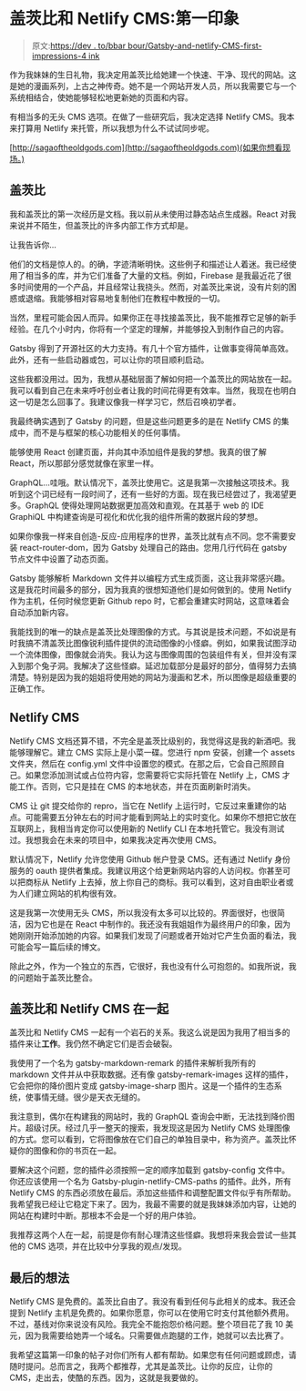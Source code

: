 # 盖茨比和 Netlify CMS:第一印象

> 原文:[https://dev . to/bbar bour/Gatsby-and-netlify-CMS-first-impressions-4 ink](https://dev.to/bbarbour/gatsby-and-netlify-cms-first-impressions-4ink)

作为我妹妹的生日礼物，我决定用盖茨比给她建一个快速、干净、现代的网站。这是她的漫画系列，上古之神传奇。她不是一个网站开发人员，所以我需要它与一个系统相结合，使她能够轻松地更新她的页面和内容。

有相当多的无头 CMS 选项。在做了一些研究后，我决定选择 Netlify CMS。我本来打算用 Netlify 来托管，所以我想为什么不试试同步呢。

[http://sagaoftheoldgods.com](http://sagaoftheoldgods.com)(如果你想看现场。)

## [](#gatsby)盖茨比

我和盖茨比的第一次经历是文档。我以前从未使用过静态站点生成器。React 对我来说并不陌生，但盖茨比的许多内部工作方式却是。

让我告诉你...

他们的文档是惊人的。的确，字迹清晰明快。这些例子和描述让人着迷。我已经使用了相当多的库，并为它们准备了大量的文档。例如，Firebase 是我最近花了很多时间使用的一个产品，并且经常让我挠头。然而，对盖茨比来说，没有片刻的困惑或退缩。我能够相对容易地复制他们在教程中教授的一切。

当然，里程可能会因人而异。如果你正在寻找接盖茨比，我不能推荐它足够的新手经验。在几个小时内，你将有一个坚定的理解，并能够投入到制作自己的内容。

Gatsby 得到了开源社区的大力支持。有几十个官方插件，让做事变得简单高效。此外，还有一些启动器或包，可以让你的项目顺利启动。

这些我都没用过。因为，我想从基础层面了解如何把一个盖茨比的网站放在一起。我可以看到自己在未来呼吁创业者让我的时间花得更有效率。当然，我现在也明白这一切是怎么回事了。我建议像我一样学习它，然后召唤初学者。

我最终确实遇到了 Gatsby 的问题，但是这些问题更多的是在 Netlify CMS 的集成中，而不是与框架的核心功能相关的任何事情。

能够使用 React 创建页面，并向其中添加组件是我的梦想。我真的很了解 React，所以那部分感觉就像在家里一样。

GraphQL...哇哦。默认情况下，盖茨比使用它。这是我第一次接触这项技术。我听到这个词已经有一段时间了，还有一些好的方面。现在我已经尝过了，我渴望更多。GraphQL 使得处理网站数据更加高效和直观。在其基于 web 的 IDE GraphiQL 中构建查询是可视化和优化我的组件所需的数据片段的梦想。

如果你像我一样来自创造-反应-应用程序的世界，盖茨比就有点不同。您不需要安装 react-router-dom，因为 Gatsby 处理自己的路由。您用几行代码在 gatsby 节点文件中设置了动态页面。

Gatsby 能够解析 Markdown 文件并以编程方式生成页面，这让我非常感兴趣。这是我花时间最多的部分，因为我真的很想知道他们是如何做到的。使用 Netlify 作为主机，任何时候您更新 Github repo 时，它都会重建实时网站，这意味着会自动添加新内容。

我能找到的唯一的缺点是盖茨比处理图像的方式。与其说是技术问题，不如说是有时我搞不清盖茨比图像锐利插件提供的流动图像的小怪癖。例如，如果我试图浮动一个流体图像，图像就会消失。我认为这与图像周围的包装组件有关，但并没有深入到那个兔子洞。我解决了这些怪癖。延迟加载部分是最好的部分，值得努力去搞清楚。特别是因为我的姐姐将使用她的网站为漫画和艺术，所以图像是超级重要的正确工作。

## [](#netlify-cms)Netlify CMS

Netlify CMS 文档还算不错，不完全是盖茨比级别的，我觉得这是我的新酒吧。我能够理解它。建立 CMS 实际上是小菜一碟。您进行 npm 安装，创建一个 assets 文件夹，然后在 config.yml 文件中设置您的模式。在那之后，它会自己照顾自己。如果您添加测试或占位符内容，您需要将它实际托管在 Netlify 上，CMS 才能工作。否则，它只是挂在 CMS 的本地状态，并在页面刷新时消失。

CMS 让 git 提交给你的 repro，当它在 Netlify 上运行时，它反过来重建你的站点。可能需要五分钟左右的时间才能看到网站上的实时变化。如果你不想把它放在互联网上，我相当肯定你可以使用新的 Netlify CLI 在本地托管它。我没有测试过。我想我会在未来的项目中，如果我决定再次使用 CMS。

默认情况下，Netlify 允许您使用 Github 帐户登录 CMS。还有通过 Netlify 身份服务的 oauth 提供者集成。我建议用这个给更新网站内容的人访问权。你甚至可以把商标从 Netlify 上去掉，放上你自己的商标。我可以看到，这对自由职业者或为人们建立网站的机构很有效。

这是我第一次使用无头 CMS，所以我没有太多可以比较的。界面很好，也很简洁，因为它也是在 React 中制作的。我还没有我姐姐作为最终用户的印象，因为她刚刚开始添加她的内容。如果我们发现了问题或者开始对它产生负面的看法，我可能会写一篇后续的博文。

除此之外，作为一个独立的东西，它很好，我也没有什么可抱怨的。如我所说，我的问题始于盖茨比整合。

## [](#gatsby-and-netlify-cms-together)盖茨比和 Netlify CMS 在一起

盖茨比和 Netlify CMS 一起有一个岩石的关系。我这么说是因为我用了相当多的插件来让**工作**。我仍然不确定它们是否会破裂。

我使用了一个名为 gatsby-markdown-remark 的插件来解析我所有的 markdown 文件并从中获取数据。还有像 gatsby-remark-images 这样的插件，它会把你的降价图片变成 gatsby-image-sharp 图片。这是一个插件的生态系统，使事情无缝。很少是天衣无缝的。

我注意到，偶尔在构建我的网站时，我的 GraphQL 查询会中断，无法找到降价图片。超级讨厌。经过几乎一整天的搜索，我发现这是因为 Netlify CMS 处理图像的方式。您可以看到，它将图像放在它们自己的单独目录中，称为资产。盖茨比怀疑你的图像和你的书页在一起。

要解决这个问题，您的插件必须按照一定的顺序加载到 gatsby-config 文件中。你还应该使用一个名为 Gatsby-plugin-netlify-CMS-paths 的插件。此外，所有 Netlify CMS 的东西必须放在最后。添加这些插件和调整配置文件似乎有所帮助。我希望我已经让它稳定下来了。因为，我最不需要的就是我妹妹添加内容，让她的网站在构建时中断。那根本不会是一个好的用户体验。

我推荐这两个人在一起，前提是你有耐心理清这些怪癖。我想将来我会尝试一些其他的 CMS 选项，并在比较中分享我的观点/发现。

## [](#final-thoughts)最后的想法

Netlify CMS 是免费的。盖茨比自由了。我没有看到任何与此相关的成本。我还会提到 Netlify 主机是免费的。如果你愿意，你可以在使用它时支付其他额外费用。不过，基线对你来说没有风险。我完全不能抱怨价格问题。整个项目花了我 10 美元，因为我需要给她弄一个域名。只需要做点跑腿的工作，她就可以去比赛了。

我希望这篇第一印象的帖子对你们所有人都有帮助。如果您有任何问题或顾虑，请随时提问。总而言之，我两个都推荐，尤其是盖茨比。让你的反应，让你的 CMS，走出去，使酷的东西。因为，这就是我要做的。